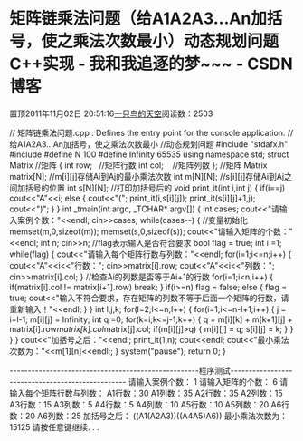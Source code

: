
# 矩阵链乘法问题（给A1A2A3...An加括号，使之乘法次数最小）动态规划问题C++实现 - 我和我追逐的梦~~~ - CSDN博客


置顶2011年11月02日 20:51:16[一只鸟的天空](https://me.csdn.net/heyongluoyao8)阅读数：2503


// 矩阵链乘法问题.cpp : Defines the entry point for the console application.
//给A1A2A3...An加括号，使之乘法次数最小
//动态规划问题
\#include "stdafx.h"
\#include<iostream>
\#define N 100
\#define Infinity 65535
using namespace std;
struct Matrix //矩阵
{
int row;   //矩阵行数
int col;    //矩阵列数
};
//矩阵
Matrix matrix[N];
//m[i][j]存储Ai到Aj的最小乘法次数
int m[N][N];
//s[i][j]存储Ai到Aj之间加括号的位置
int s[N][N];
//打印加括号后的
void print_it(int i,int j)
{
if(i==j)
cout<<"A"<<i;
else
{
cout<<"(";
print_it(i,s[i][j]);
print_it(s[i][j]+1,j);
cout<<")";
}
}
int _tmain(int argc, _TCHAR* argv[])
{
int cases;
cout<<"请输入案例个数："<<endl;
cin>>cases;
while(cases--)
{
//变量初始化
memset(m,0,sizeof(m));
memset(s,0,sizeof(s));
cout<<"请输入矩阵的个数："<<endl;
int n;
cin>>n;
//flag表示输入是否符合要求
bool flag = true;
int i =1;
while(flag)
{
cout<<"请输入每个矩阵行数与列数："<<endl;
for(i=1;i<=n;i++)
{
cout<<"A"<<i<<"行数：";
cin>>matrix[i].row;
cout<<"A"<<i<<"列数：";
cin>>matrix[i].col;
}
//检查Ai的列数是否等于Ai+1的行数
for(i=1;i<n;i++)
{
if(matrix[i].col != matrix[i+1].row)
break;
}
if(i>=n)
flag = false;
else
{
flag = true;
cout<<"输入不符合要求，存在矩阵的列数不等于后面一个矩阵的行数，请重新输入！"<<endl;
}
}
int l,j,k;
for(l=2;l<=n;l++)
{
for(i=1;i<=n-l+1;i++)
{
j = i+l-1;
m[i][j] = Infinity;
int q =0;
for(k=i;k<=j-1;k++)
{
q = m[i][k] + m[k+1][j] + matrix[i].row*matrix[k].col*matrix[j].col;
if(m[i][j]>q)
{
m[i][j] = q;
s[i][j] = k;
}
}
}
}
cout<<"加括号之后："<<endl;
print_it(1,n);
cout<<endl;
cout<<"最小乘法次数为："<<m[1][n]<<endl;;
}
system("pause");
return 0;
}

----------------------------------------------------程序测试-------------------------------------------------
请输入案例个数：
1
请输入矩阵的个数：
6
请输入每个矩阵行数与列数：
A1行数：30
A1列数：35
A2行数：35
A2列数：15
A3行数：15
A3列数：5
A4行数：5
A4列数：10
A5行数：10
A5列数：20
A6行数：20
A6列数：25
加括号之后：
((A1(A2A3))((A4A5)A6))
最小乘法次数为：15125
请按任意键继续. . .

